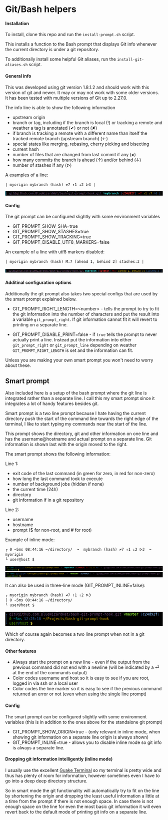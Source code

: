Git/Bash helpers
==============================================================================

#### Installation

To install, clone this repo and run the `install-prompt.sh` script.

This installs a function to the Bash prompt that displays Git info whenever
the current directory is under a git repository.

To additionally install some helpful Git aliases, run the `install-git-aliases.sh`
script.

#### General info

This was developed using git version 1.8.1.2 and should work with this version
of git and newer. It may or may not work with some older versions. It has been
tested with multiple versions of Git up to 2.27.0.

The info line is able to show the following information
- upstream origin
- branch or tag, including if the branch is local (!) or tracking a remote
  and weather a tag is annotated (✔) or not (✘)
- if branch is tracking a remote with a different name than itself the
  tracked remote branch (upstream branch) (←)
- special states like merging, rebasing, cherry picking and bisecting
- current hash
- number of files that are changed from last commit if any (≠)
- how many commits the branch is ahead (↑) and/or behind (↓)
- number of stashes if any (ᐅ)

A examples of a line:

```
| myorigin mybranch (hash) ≠7 ↑1 ↓2 ᐅ3 |
```
![standalone](images/standalone.png)

#### Config

The git prompt can be configured slightly with some environment variables
- GIT_PROMPT_SHOW_SHA=true
- GIT_PROMPT_SHOW_STASHES=true
- GIT_PROMPT_SHOW_TRACKING=true
- GIT_PROMPT_DISABLE_UTF8_MARKERS=false

An example of a line with utf8 markers disabled:
```
| myorigin mybranch (hash) M:7 [ahead 1, behind 2] stashes:3 |
```
![standalone ascii](images/standalone_ascii.png)


#### Additinal configuration options

Additionally the git prompt also takes two special configs that are used by the smart
prompt explained below.

- GIT_PROMPT_RIGHT_LENGTH=&lt;number&gt; -
	tells the prompt to try to fit the git information into the number of characters and put the
	result into a variable `git_prompt_right`. If git information cannot fit it will revert to
	printing on a separate line.

- GIT_PROMPT_DISABLE_PRINT=false -
	if `true` tells the prompt to never actually print a line. Instead put the information into either
	`git_prompt_right` or `git_prompt_line` depending on weather `GIT_PROMPT_RIGHT_LENGTH`
	is set and the information can fit.

Unless you are making your own smart prompt you won't need to worry about these.


## Smart prompt

Also included here is a setup of the bash prompt where the git line is integrated
rather than a separate line. I call this my smart prompt since it integrates a lot
of handy features besides git.

Smart prompt is a two line prompt because I hate having the current directory push
the start of the command line towards the right edge of the terminal, I like to start
typing my commands near the start of the line.

This prompt shows the directory, git and other information on one line and has the
username@hostname and actual prompt on a separate line. Git information is shown last
with the origin moved to the right.

The smart prompt shows the following information:

Line 1:
- exit code of the last command (in green for zero, in red for non-zero)
- how long the last command took to execute
- number of background jobs (hidden if none)
- the current time (24h)
- directory
- git information if in a git repository

Line 2:
- username
- hostname
- prompt ($ for non-root, and # for root)


Example of inline mode:
```
┌ 0 ~5ms 08:44:16 ~/directory/  →  mybranch (hash) ≠7 ↑1 ↓2 ᐅ3  →  myorigin
└ user@host $
```
![inline](images/two_line_with_git.png)
![inline](images/two_line_with_git_master_no_changes.png)

It can also be used in three-line mode (GIT_PROMPT_INLINE=false):
```
┌ myorigin mybranch (hash) ≠7 ↑1 ↓2 ᐅ3
│ 0 ~5ms 08:44:16 ~/directory/
└ user@host $
```
![three line](images/three_line.png)

Which of course again becomes a two line prompt when not in a git directory.


#### Other features

- Always start the prompt on a new line - even if the output from the previous command did not
	end with a newline (will be indicated by a ⏎ at the end of the commands output)
- Color codes username and host so it is easy to see if you are root, logged in via ssh or a local user
- Color codes the line marker so it is easy to see if the previous command returned an error or not
	(even when using the single line prompt)


#### Config

The smart prompt can be configured slightly with some environment variables
(this is in addition to the ones above for the standalone git prompt)
- GIT_PROMPT_SHOW_ORIGIN=true -
	(only relevant in inline mode, when showing git information on a separate line origin is always shown)
- GIT_PROMPT_INLINE=true -
	allows you to disable inline mode so git info is always a separate line.


#### Dropping git information intelligently (inline mode)

I usually use the excellent [Guake Terminal](http://guake-project.org/) so my terminal
is pretty wide and thus has plenty of room for information, however sometimes even I
have to go into a deep deep directory structure.

So in smart mode the git functionality will automatically try to fit on the line
by shortening the origin and dropping the least useful information a little at a time
from the prompt if there is not enough space. In case there is not enough space on
the line for even the most basic git information it will even revert back to the
default mode of printing git info on a separate line.
